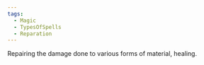 ```yaml
---
tags:
  - Magic
  - TypesOfSpells
  - Reparation
---
```

Repairing the damage done to various forms of material, healing.